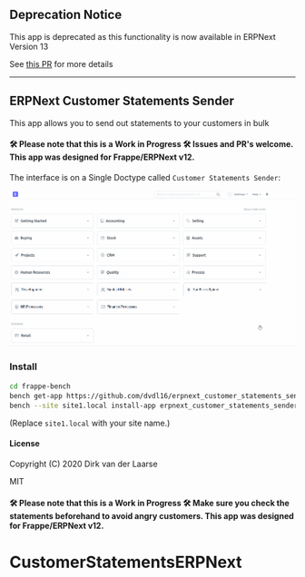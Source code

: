 ## Deprecation Notice

This app is deprecated as this functionality is now available in ERPNext Version 13

See [this PR](https://github.com/frappe/erpnext/pull/22901) for more details



---


## ERPNext Customer Statements Sender

This app allows you to send out statements to your customers in bulk

#### 🛠 Please note that this is a Work in Progress 🛠 Issues and PR's welcome. This app was designed for Frappe/ERPNext v12.

The interface is on a Single Doctype called `Customer Statements Sender`:

![](screencast.gif)

### Install

```bash
cd frappe-bench
bench get-app https://github.com/dvdl16/erpnext_customer_statements_sender.git
bench --site site1.local install-app erpnext_customer_statements_sender
```

(Replace `site1.local` with your site name.)


#### License

Copyright (C) 2020  Dirk van der Laarse

MIT

#### 🛠 Please note that this is a Work in Progress 🛠 Make sure you check the statements beforehand to avoid angry customers. This app was designed for Frappe/ERPNext v12.
# CustomerStatementsERPNext
